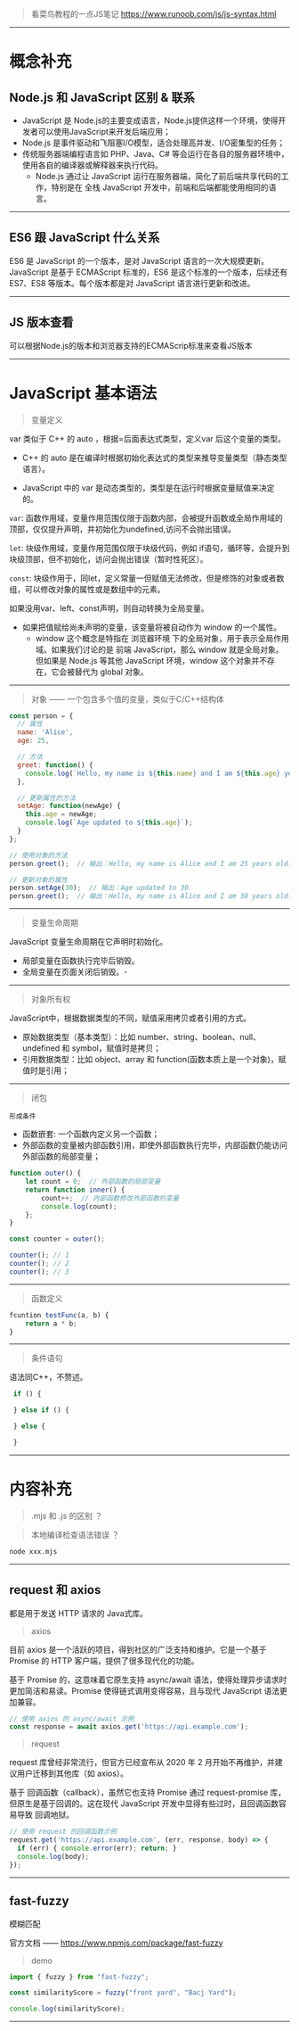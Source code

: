 > 看菜鸟教程的一点JS笔记 https://www.runoob.com/js/js-syntax.html

---

# 概念补充

## Node.js 和 JavaScript 区别 & 联系

- JavaScript 是 Node.js的主要变成语言，Node.js提供这样一个环境，使得开发者可以使用JavaScript来开发后端应用；
- Node.js 是事件驱动和飞阻塞I/O模型，适合处理高并发、I/O密集型的任务；
- 传统服务器端编程语言如 PHP、Java、C# 等会运行在各自的服务器环境中，使用各自的编译器或解释器来执行代码。
  - Node.js 通过让 JavaScript 运行在服务器端，简化了前后端共享代码的工作，特别是在 全栈 JavaScript 开发中，前端和后端都能使用相同的语言。

---

## ES6 跟 JavaScript 什么关系 

ES6 是 JavaScript 的一个版本，是对 JavaScript 语言的一次大规模更新。
JavaScript 是基于 ECMAScript 标准的，ES6 是这个标准的一个版本，后续还有 ES7、ES8 等版本。每个版本都是对 JavaScript 语言进行更新和改进。

---

##  JS 版本查看

可以根据Node.js的版本和浏览器支持的ECMAScrip标准来查看JS版本

---

# JavaScript 基本语法

> 变量定义

var 类似于 C++ 的 auto ，根据=后面表达式类型，定义var 后这个变量的类型。

- C++ 的 auto 是在编译时根据初始化表达式的类型来推导变量类型（静态类型语言）。

- JavaScript 中的 var 是动态类型的，类型是在运行时根据变量赋值来决定的。

`var`: 函数作用域，变量作用范围仅限于函数内部，会被提升函数或全局作用域的顶部，仅仅提升声明，并初始化为undefined,访问不会抛出错误。

`let`: 块级作用域，变量作用范围仅限于块级代码，例如 if语句，循环等，会提升到块级顶部，但不初始化，访问会抛出错误（暂时性死区）。

`const`: 块级作用于，同let，定义常量一但赋值无法修改，但是修饰的对象或者数组，可以修改对象的属性或是数组中的元素。

如果没用var、left、const声明，则自动转换为全局变量。

- 如果把值赋给尚未声明的变量，该变量将被自动作为 window 的一个属性。
  - window 这个概念是特指在 浏览器环境 下的全局对象，用于表示全局作用域。如果我们讨论的是 前端 JavaScript，那么 window 就是全局对象。但如果是 Node.js 等其他 JavaScript 环境，window 这个对象并不存在，它会被替代为 global 对象。

---

> 对象 —— 一个包含多个值的变量，类似于C/C++结构体

```js
const person = {
  // 属性
  name: 'Alice',
  age: 25,

  // 方法
  greet: function() {
    console.log(`Hello, my name is ${this.name} and I am ${this.age} years old.`);
  },

  // 更新属性的方法
  setAge: function(newAge) {
    this.age = newAge;
    console.log(`Age updated to ${this.age}`);
  }
};

// 使用对象的方法
person.greet();  // 输出：Hello, my name is Alice and I am 25 years old.

// 更新对象的属性
person.setAge(30);  // 输出：Age updated to 30
person.greet();  // 输出：Hello, my name is Alice and I am 30 years old.

```

---

> 变量生命周期

JavaScript 变量生命周期在它声明时初始化。

- 局部变量在函数执行完毕后销毁。
- 全局变量在页面关闭后销毁。- 

---

> 对象所有权

JavaScript中，根据数据类型的不同，赋值采用拷贝或者引用的方式。

- 原始数据类型（基本类型）：比如 number、string、boolean、null、undefined 和 symbol，赋值时是拷贝；
- 引用数据类型：比如 object、array 和 function(函数本质上是一个对象)，赋值时是引用；

---

> 闭包

`形成条件`

- 函数嵌套: 一个函数内定义另一个函数；
- 外部函数的变量被内部函数引用，即使外部函数执行完毕，内部函数仍能访问外部函数的局部变量；

```js
function outer() {
    let count = 0;  // 外部函数的局部变量
    return function inner() {
        count++;  // 内部函数修改外部函数的变量
        console.log(count);
    };
}

const counter = outer();

counter(); // 1
counter(); // 2
counter(); // 3
```

---

> 函数定义


```js
fcuntion testFunc(a, b) {
    return a * b;
}
```

---

> 条件语句

 语法同C++，不赘述。

 ```js
  if () {

  } else if () {

  } else {

  }
 ```

---

# 内容补充

> .mjs 和 .js 的区别 ？

> 本地编译检查语法错误 ？ 

```bash
node xxx.mjs
```

---

## request 和 axios

都是用于发送 HTTP 请求的 Java式库。

> axios

目前 axios 是一个活跃的项目，得到社区的广泛支持和维护。它是一个基于 Promise 的 HTTP 客户端，提供了很多现代化的功能。

基于 Promise 的，这意味着它原生支持 async/await 语法，使得处理异步请求时更加简洁和易读。Promise 使得链式调用变得容易，且与现代 JavaScript 语法更加兼容。

```js
// 使用 axios 的 async/await 示例
const response = await axios.get('https://api.example.com');
```

> request

request 库曾经非常流行，但官方已经宣布从 2020 年 2 月开始不再维护，并建议用户迁移到其他库（如 axios）。

基于 回调函数（callback），虽然它也支持 Promise 通过 request-promise 库，但原生是基于回调的。这在现代 JavaScript 开发中显得有些过时，且回调函数容易导致 回调地狱。

```js
// 使用 request 的回调函数示例
request.get('https://api.example.com', (err, response, body) => {
  if (err) { console.error(err); return; }
  console.log(body);
});
```

 ---

 ## fast-fuzzy

 模糊匹配
 
 官方文档 —— https://www.npmjs.com/package/fast-fuzzy

 > demo

 ```js
import { fuzzy } from "fast-fuzzy";

const similarityScore = fuzzy("front yard", "Bacj Yard");

console.log(similarityScore);
 ```

---





